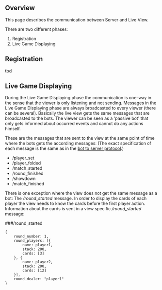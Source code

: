 ## Overview
This page describes the communication between Server and Live View.

There are two different phases:

1. Registration
1. Live Game Displaying

## Registration
tbd

## Live Game Displaying

During the Live Game Displaying phase the communication is one-way in the sense that the viewer is only listening and not sending. Messages in the Live Game Displaying phase are always broadcasted to every viewer (there can be several).
Basically the live view gets the same messages that are broadcasted to the bots. The viewer can be seen as a 'passive bot' that only gets informed about occurred events and cannot do any actions himself.

These are the messages that are sent to the view at the same point of time where the bots gets the according messages: (The exact specification of each message is the same as in the [bot to server protocol](https://github.com/Zuehlke/HouseOfCards/wiki/Messages-in-game-phase).)
* /player_set
* /player_folded
* /match_started
* /round_finished
* /showdown
* /match_finished

There is one exception where the view does not get the same message as a bot: The _/round_started_ message. In order to display the cards of each player the view needs to know the cards before the first player action. Information about the cards is sent in a view specific _/round_started_ message:

###/round_started
```
{
    round_number: 1,
    round_players: [{
        name: player1,
        stack: 200,
        cards: [3]
    }, {
        name: player2,
        stack: 200,
        cards: [12]
    }],
    round_dealer: "player1"
}
```
